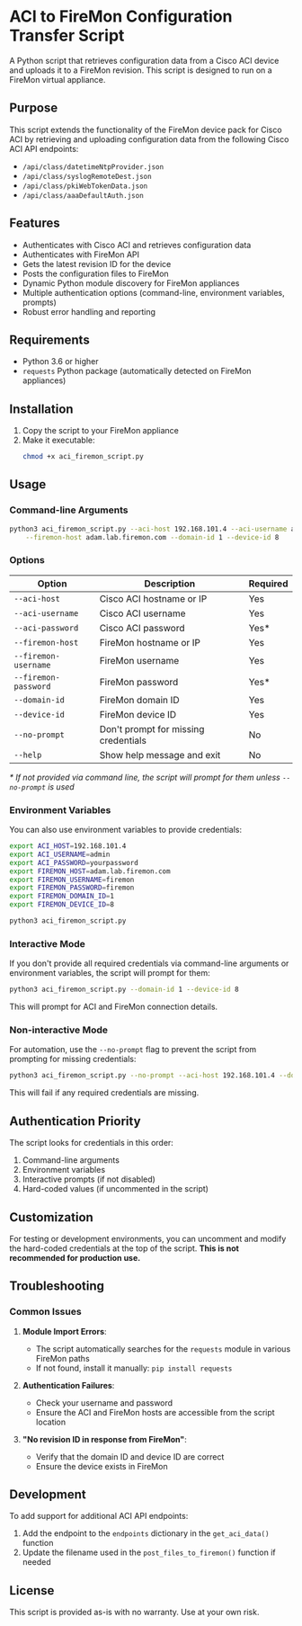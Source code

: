 # ACI to FireMon Configuration Transfer Script

A Python script that retrieves configuration data from a Cisco ACI device and uploads it to a FireMon revision. This script is designed to run on a FireMon virtual appliance.

## Purpose

This script extends the functionality of the FireMon device pack for Cisco ACI by retrieving and uploading configuration data from the following Cisco ACI API endpoints:

- `/api/class/datetimeNtpProvider.json`
- `/api/class/syslogRemoteDest.json`
- `/api/class/pkiWebTokenData.json`
- `/api/class/aaaDefaultAuth.json`

## Features

- Authenticates with Cisco ACI and retrieves configuration data
- Authenticates with FireMon API
- Gets the latest revision ID for the device
- Posts the configuration files to FireMon
- Dynamic Python module discovery for FireMon appliances
- Multiple authentication options (command-line, environment variables, prompts)
- Robust error handling and reporting

## Requirements

- Python 3.6 or higher
- `requests` Python package (automatically detected on FireMon appliances)

## Installation

1. Copy the script to your FireMon appliance
2. Make it executable:
   ```bash
   chmod +x aci_firemon_script.py
   ```

## Usage

### Command-line Arguments

```bash
python3 aci_firemon_script.py --aci-host 192.168.101.4 --aci-username admin \
    --firemon-host adam.lab.firemon.com --domain-id 1 --device-id 8
```

### Options

| Option              | Description                             | Required |
|---------------------|-----------------------------------------|----------|
| `--aci-host`        | Cisco ACI hostname or IP                | Yes      |
| `--aci-username`    | Cisco ACI username                      | Yes      |
| `--aci-password`    | Cisco ACI password                      | Yes*     |
| `--firemon-host`    | FireMon hostname or IP                  | Yes      |
| `--firemon-username`| FireMon username                        | Yes      |
| `--firemon-password`| FireMon password                        | Yes*     |
| `--domain-id`       | FireMon domain ID                       | Yes      |
| `--device-id`       | FireMon device ID                       | Yes      |
| `--no-prompt`       | Don't prompt for missing credentials    | No       |
| `--help`            | Show help message and exit              | No       |

*\* If not provided via command line, the script will prompt for them unless `--no-prompt` is used*

### Environment Variables

You can also use environment variables to provide credentials:

```bash
export ACI_HOST=192.168.101.4
export ACI_USERNAME=admin
export ACI_PASSWORD=yourpassword
export FIREMON_HOST=adam.lab.firemon.com
export FIREMON_USERNAME=firemon
export FIREMON_PASSWORD=firemon
export FIREMON_DOMAIN_ID=1
export FIREMON_DEVICE_ID=8

python3 aci_firemon_script.py
```

### Interactive Mode

If you don't provide all required credentials via command-line arguments or environment variables, the script will prompt for them:

```bash
python3 aci_firemon_script.py --domain-id 1 --device-id 8
```

This will prompt for ACI and FireMon connection details.

### Non-interactive Mode

For automation, use the `--no-prompt` flag to prevent the script from prompting for missing credentials:

```bash
python3 aci_firemon_script.py --no-prompt --aci-host 192.168.101.4 --domain-id 1 --device-id 8
```

This will fail if any required credentials are missing.

## Authentication Priority

The script looks for credentials in this order:

1. Command-line arguments
2. Environment variables
3. Interactive prompts (if not disabled)
4. Hard-coded values (if uncommented in the script)

## Customization

For testing or development environments, you can uncomment and modify the hard-coded credentials at the top of the script. **This is not recommended for production use.**

## Troubleshooting

### Common Issues

1. **Module Import Errors**:
   - The script automatically searches for the `requests` module in various FireMon paths
   - If not found, install it manually: `pip install requests`

2. **Authentication Failures**:
   - Check your username and password
   - Ensure the ACI and FireMon hosts are accessible from the script location

3. **"No revision ID in response from FireMon"**:
   - Verify that the domain ID and device ID are correct
   - Ensure the device exists in FireMon

## Development

To add support for additional ACI API endpoints:

1. Add the endpoint to the `endpoints` dictionary in the `get_aci_data()` function
2. Update the filename used in the `post_files_to_firemon()` function if needed

## License

This script is provided as-is with no warranty. Use at your own risk.
